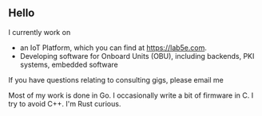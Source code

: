 ## Hello

I currently work on 
- an IoT Platform, which you can find at <https://lab5e.com>.
- Developing software for Onboard Units (OBU), including backends, PKI systems, embedded software

If you have questions relating to consulting gigs, please email me 

Most of my work is done in Go.  I occasionally write a bit of firmware in C.  I try to avoid C++. I'm Rust curious.
